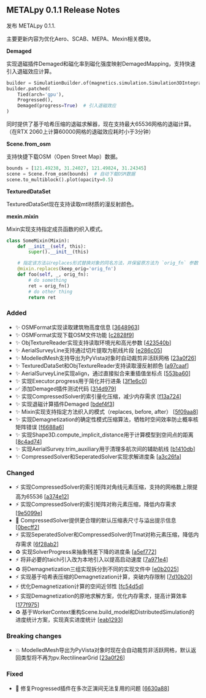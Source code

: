 
## METALpy 0.1.1 Release Notes

发布 METALpy 0.1.1.

主要更新内容为优化Aero、SCAB、MEPA、Mexin相关模块。

**Demaged**

实现退磁插件Demaged和磁化率到磁化强度映射DemagedMapping，支持快速引入退磁效应计算。

```python
builder = SimulationBuilder.of(magnetics.simulation.Simulation3DIntegral)
builder.patched(
    Tied(arch='gpu'), 
    Progressed(), 
    Demaged(progress=True)  # 引入退磁效应
)
```

同时提供了基于哈希压缩的退磁求解器，现在支持最大65536网格的退磁计算。
（在RTX 2060上计算60000网格的退磁效应耗时小于3分钟）

**Scene.from_osm**

支持快捷下载OSM（Open Street Map）数据。
    
```python
bounds = [121.49238, 31.24027, 121.49824, 31.24345]
scene = Scene.from_osm(bounds)  # 自动下载OSM数据
scene.to_multiblock().plot(opacity=0.5)
```

**TexturedDataSet**

TexturedDataSet现在支持读取mtl材质的漫反射颜色。

**mexin.mixin**

Mixin实现支持指定成员函数的织入模式。

```python
class SomeMixin(Mixin):
    def __init__(self, this):
        super().__init__(this)

    # 指定该方法以replaces形式替换对象的同名方法，并保留原方法为 `orig_fn` 参数
    @mixin.replaces(keep_orig='orig_fn')
    def foo(self, _, orig_fn):
        # do something
        ret = orig_fn()
        # do other thing
        return ret
```

### Added

- ✨ OSMFormat实现读取建筑物高度信息 [[3648963](https://github.com/MetallyInduced/metalpy/commit/3648963f46e230b8f3f81c1b726d71298e2a5dce)]
- ✨ OSMFormat实现下载OSM文件功能 [[c2828f9](https://github.com/MetallyInduced/metalpy/commit/c2828f922f1bb44a9023c3a07df990878861bf8a)]
- ✨ ObjTextureReader实现支持读取环境光和高光参数 [[423540b](https://github.com/MetallyInduced/metalpy/commit/423540b607db13e2dcec48140b532cb216e44beb)]
- ✨ AerialSurveyLine支持通过切片提取为航线片段 [[e286c05](https://github.com/MetallyInduced/metalpy/commit/e286c05c6ec3abcb14d3d0e4ab85ea2f5a1a08a5)]
- ✨ ModelledMesh支持导出为PyVista对象时自动裁剪非活跃网格 [[23a0f26](https://github.com/MetallyInduced/metalpy/commit/23a0f2627f65db738dc2acc2442b6ac9d9009b0e)]
- ✨ TexturedDataSet和ObjTextureReader支持读取漫反射颜色 [[a97caaf](https://github.com/MetallyInduced/metalpy/commit/a97caaf03d3a50e431dd4760f3721cc65129d333)]
- ✨ AerialSurveyLine实现align，通过直接拟合来重插值坐标点 [[553ba60](https://github.com/MetallyInduced/metalpy/commit/553ba601db68564defb05463f830628cb5c05af0)]
- ✨ 实现Executor.progress用于简化并行进条 [[3f1e6c0](https://github.com/MetallyInduced/metalpy/commit/3f1e6c038f9a02503386bec20140ba5fd5bb4c80)]
- ✅ 添加Demaged插件测试代码 [[314d979](https://github.com/MetallyInduced/metalpy/commit/314d979fd538f499c22007565ff9a2175ae01480)]
- ✨ 实现CompressedSolver的索引量化压缩，减少内存需求 [[f13a724](https://github.com/MetallyInduced/metalpy/commit/f13a724aae883b8b353cff13e03de6de429f5c8c)]
- ✨ 实现退磁计算插件Demaged [[bdef4f3](https://github.com/MetallyInduced/metalpy/commit/bdef4f38dd2645c8b2ecb1e4e0ceebab47629834)]
- ✨ Mixin实现支持指定方法织入的模式（replaces, before, after） [[5f09aa8](https://github.com/MetallyInduced/metalpy/commit/5f09aa891e3a269baa8578112c5425993f24032c)]
- ✨ 实现Demagnetization的确定性模式压缩算法，牺牲时空间效率防止概率核矩阵错误 [[f6688a6](https://github.com/MetallyInduced/metalpy/commit/f6688a6243913ebceb70c02baaf3c527fd9cfd8b)]
- ✨ 实现Shape3D.compute_implicit_distance用于计算模型到空间点的距离 [[8c4ad74](https://github.com/MetallyInduced/metalpy/commit/8c4ad745e78f82693b3d1de17e295861548587f2)]
- ✨ 实现AerialSurvey.trim_auxiliary用于清理多航次间的辅助航线 [[b1410db](https://github.com/MetallyInduced/metalpy/commit/b1410dba12f164b3e29a70923c8be60bec912171)]
- ✨ CompressedSolver和SeperatedSolver实现求解进度条 [[a3c26fa](https://github.com/MetallyInduced/metalpy/commit/a3c26fad83e56db505123e3e0b4de5ffffa3e039)]

### Changed

- ⚡ 实现CompressedSolver的索引矩阵对角线元素压缩，支持的网格数上限提高为65536 [[a374e12](https://github.com/MetallyInduced/metalpy/commit/a374e1278d4bdc73a2a0465f6357ab0baa55f858)]
- ⚡ 实现CompressedSolver的索引矩阵对称元素压缩，降低内存需求 [[9e5099e](https://github.com/MetallyInduced/metalpy/commit/9e5099eba25bd4f860785cc22ac09bc21ac3fb9a)]
- 🚸 CompressedSolver提供更合理的默认压缩表尺寸与溢出提示信息 [[0becff2](https://github.com/MetallyInduced/metalpy/commit/0becff25bcc10695b556935319d3ab8831980c02)]
- ⚡ 实现SeperatedSolver和CompressedSolver的Tmat对称元素压缩，降低内存需求 [[6f28ab2](https://github.com/MetallyInduced/metalpy/commit/6f28ab2ddafb8d94520d9f9ed6c411804e437e09)]
- ♻️ 实现SolverProgress来抽象残差下降的进度条 [[a5ef772](https://github.com/MetallyInduced/metalpy/commit/a5ef772d18ab116ca09d53b8811866eb35797264)]
- ⚡ 将非必要的taichi引入改为本地引入以提高启动速度 [[7a971e4](https://github.com/MetallyInduced/metalpy/commit/7a971e42e3c127fa60e48fe9398f27a0c30c79c9)]
- ♻️ 将Demagnetization三组实现拆分到不同的实现文件中 [[e0b2025](https://github.com/MetallyInduced/metalpy/commit/e0b2025de03cd3846a5698c69b2e1714b43cc6e9)]
- ⚡ 实现基于哈希表压缩的Demagnetization计算，突破内存限制 [[7d10b20](https://github.com/MetallyInduced/metalpy/commit/7d10b203de70d0b60535947cdf50c00f6985475a)]
- ⚡ 优化Demagnetization计算的空间近邻性 [[fc54d5d](https://github.com/MetallyInduced/metalpy/commit/fc54d5d2d4f682b12513e8f0196e2481b1b59420)]
- ⚡ 实现Demagnetization的原地求解方案，优化内存需求，提高计算效率 [[177f975](https://github.com/MetallyInduced/metalpy/commit/177f9758d9a4bbc052d9d555d9962d83b2edf90e)]
- ♻️ 基于WorkerContext重构Scene.build_model和DistributedSimulation的进度统计方案，实现真实进度统计 [[eab1293](https://github.com/MetallyInduced/metalpy/commit/eab1293c7c8649eebae16dfaf1cc60cbb8de7e3d)]

### Breaking changes

- 💥 ModelledMesh导出为PyVista对象时现在会自动裁剪非活跃网格，默认返回类型将不再为pv.RectilinearGrid [[23a0f26](https://github.com/MetallyInduced/metalpy/commit/23a0f2627f65db738dc2acc2442b6ac9d9009b0e)]

### Fixed

- 🐛 修复Progressed插件在多次正演间无法复用的问题 [[6630a88](https://github.com/MetallyInduced/metalpy/commit/6630a884f56bc68715bf7317435b4e2bc43438d6)]


